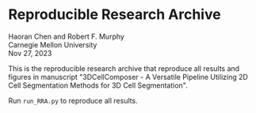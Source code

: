 # Reproducible Research Archive

Haoran Chen and Robert F. Murphy\
Carnegie Mellon University\
Nov 27, 2023

This is the reproducible research archive that reproduce all results and figures in manuscript "3DCellComposer - A Versatile Pipeline Utilizing 2D Cell Segmentation Methods for 3D Cell Segmentation".

Run `run_RRA.py` to reproduce all results.

